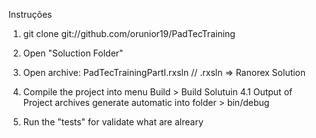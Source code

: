 Instruções

1. git clone git://github.com/orunior19/PadTecTraining

2. Open "Soluction Folder"

3. Open archive: PadTecTrainingPartI.rxsln
// .rxsln => Ranorex Solution

4. Compile the project into menu Build > Build Solutuin
  4.1 Output of Project archives generate automatic into folder > bin/debug
  
5. Run the "tests" for validate what are alreary
